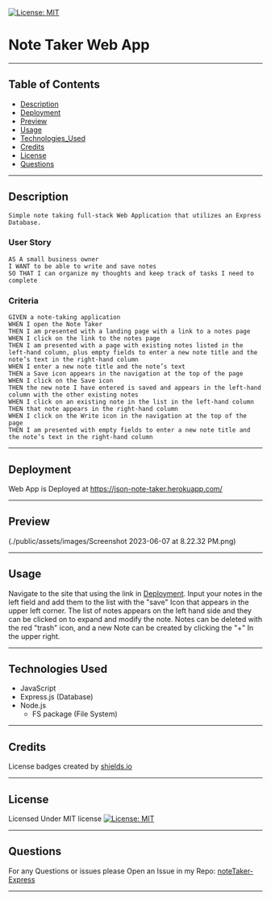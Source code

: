 [![License: MIT](https://img.shields.io/badge/License-MIT-yellow.svg)](https://opensource.org/licenses/MIT)
# Note Taker Web App
---
## Table of Contents
  
  * [Description](#Description)
  * [Deployment](#Deployment)
  * [Preview](#preview)
  * [Usage](#usage)
  * [Technologies_Used](#technologies-used)
  * [Credits](#credits)
  * [License](#license)
  * [Questions](#questions)

---
## Description
```
Simple note taking full-stack Web Application that utilizes an Express Database.
```
### User Story

```
AS A small business owner
I WANT to be able to write and save notes
SO THAT I can organize my thoughts and keep track of tasks I need to complete
```

### Criteria

```
GIVEN a note-taking application
WHEN I open the Note Taker
THEN I am presented with a landing page with a link to a notes page
WHEN I click on the link to the notes page
THEN I am presented with a page with existing notes listed in the left-hand column, plus empty fields to enter a new note title and the note’s text in the right-hand column
WHEN I enter a new note title and the note’s text
THEN a Save icon appears in the navigation at the top of the page
WHEN I click on the Save icon
THEN the new note I have entered is saved and appears in the left-hand column with the other existing notes
WHEN I click on an existing note in the list in the left-hand column
THEN that note appears in the right-hand column
WHEN I click on the Write icon in the navigation at the top of the page
THEN I am presented with empty fields to enter a new note title and the note’s text in the right-hand column
```
---
## Deployment

Web App is Deployed at https://json-note-taker.herokuapp.com/

---

## Preview

(./public/assets/images/Screenshot 2023-06-07 at 8.22.32 PM.png)

---
## Usage
Navigate to the site that using the link in [Deployment](#Deployment). Input your notes in the left field and add them to the list with the "save" Icon that appears in the upper left corner. The list of notes appears on the left hand side and they can be clicked on to expand and modify the note. Notes can be deleted with the red "trash" icon, and a new Note can be created by clicking the "+" In the upper right.

---
## Technologies Used
  - JavaScript
  - Express.js (Database)
  - Node.js
    - FS package (File System)
 
---
## Credits
License badges created by [shields.io](https://shields.io/)

---
## License
Licensed Under MIT license
[![License: MIT](https://img.shields.io/badge/License-MIT-yellow.svg)](https://opensource.org/licenses/MIT)

---
## Questions
For any Questions or issues please Open an Issue in my Repo: [noteTaker-Express](https://github.com/Zed-CSP/noteTaker-Express)

---

